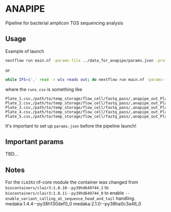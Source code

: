 # ANAPIPE

Pipeline for bacterial amplicon TGS sequencing analysis

## Usage

Example of launch

```bash
nextflow run main.nf -params-file ../data_for_anapipe/params.json -profile singularity --input_worklist worklist.csv --input_reads reads_pwd --outdir out_pwd
```

or

```bash
while IFS=$',' read -r wls reads out; do nextflow run main.nf -params-file ../data_for_anapipe/params.json -profile singularity --input_worklist "${wls}" --input_reads "${reads}" --outdir "${out}"; done < runs.csv
```

where the `runs.csv` is something like

```csv
Plate_1.csv,/path/to/temp_storage/flow_cell/fastq_pass/,anapipe_out_Plate_1
Plate_2.csv,/path/to/temp_storage/flow_cell/fastq_pass/,anapipe_out_Plate_2
Plate_3.csv,/path/to/temp_storage/flow_cell/fastq_pass/,anapipe_out_Plate_3
Plate_4.csv,/path/to/temp_storage/flow_cell/fastq_pass/,anapipe_out_Plate_4
Plate_5.csv,/path/to/temp_storage/flow_cell/fastq_pass/,anapipe_out_Plate_5

```

It's important to set up `params.json` before the pipeline launch!

## Important params

TBD...

## Notes

For the `CLAIR3` nf-core module the container was changed from `biocontainers/clair3:1.0.10--py39hd649744_1` to `biocontainers/clair3:1.0.11--py39hd649744_0` 
to enable `--enable_variant_calling_at_sequence_head_and_tail` handling.
medaka:1.4.4--py38h130def0_0 medaka:2.1.0--py38ha0c3a46_0
